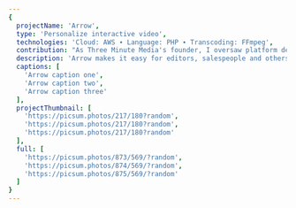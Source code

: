 ```yaml
---
{
  projectName: 'Arrow',
  type: 'Personalize interactive video',
  technologies: 'Cloud: AWS ∙ Language: PHP ∙ Transcoding: FFmpeg',
  contribution: "As Three Minute Media's founder, I oversaw platform development, managing our project lead and prioritizing features.",
  description: 'Arrow makes it easy for editors, salespeople and others to customize both content and interactive features on a one-to-one basis without help from a service provider.',
  captions: [
    'Arrow caption one',
    'Arrow caption two',
    'Arrow caption three'
  ],
  projectThumbnail: [
    'https://picsum.photos/217/180?random',
    'https://picsum.photos/217/180?random',
    'https://picsum.photos/217/180?random'
  ],
  full: [
    'https://picsum.photos/873/569/?random',
    'https://picsum.photos/874/569/?random',
    'https://picsum.photos/875/569/?random'
  ]
}
---
```

